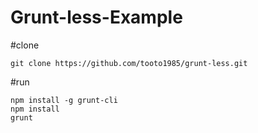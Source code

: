 Grunt-less-Example
=============================

#clone

```
git clone https://github.com/tooto1985/grunt-less.git
```

#run 

```
npm install -g grunt-cli
npm install
grunt
```